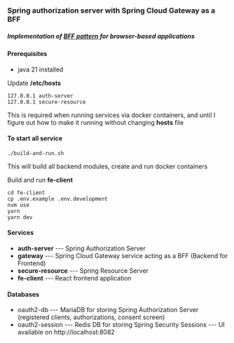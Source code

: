 ### Spring authorization server with Spring Cloud Gateway as a BFF

##### Implementation of [BFF pattern](https://www.ietf.org/archive/id/draft-ietf-oauth-browser-based-apps-15.html#name-backend-for-frontend-bff) for browser-based applications

#### Prerequisites

 - java 21 installed

Update **/etc/hosts**
```
127.0.0.1 auth-server
127.0.0.1 secure-resource
```
This is required when running services via docker containers, and until I figure out how to make it running
without changing **hosts** file

#### To start all service
```
./build-and-run.sh
```
This will build all backend modules, create and run docker containers

Build and run **fe-client**
```
cd fe-client
cp .env.example .env.development
nvm use
yarn
yarn dev
```

#### Services

- **auth-server** --- Spring Authorization Server
- **gateway** --- Spring Cloud Gateway service acting as a BFF (Backend for Frontend)
- **secure-resource** --- Spring Resource Server
- **fe-client** --- React frontend application

#### Databases

- oauth2-db --- MariaDB for storing Spring Authorization Server (registered clients, authorizations, consent screen)
- oauth2-session --- Redis DB for storing Spring Security Sessions --- UI available on http://localhost:8082

